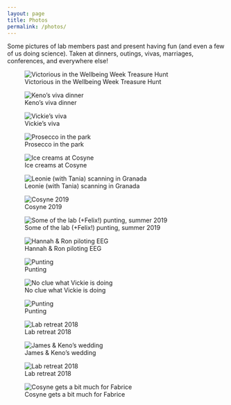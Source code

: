 ```yaml
---
layout: page
title: Photos
permalink: /photos/
---
```


Some pictures of lab members past and present having fun (and even a few of us doing science). Taken at dinners, outings, vivas, marriages, conferences, and everywhere else!

<div class="photo-grid">

  <figure>
    <img src="https://humaninformationprocessing.wordpress.com/wp-content/uploads/2024/04/img_1239.jpg" alt="Victorious in the Wellbeing Week Treasure Hunt">
    <figcaption>Victorious in the Wellbeing Week Treasure Hunt</figcaption>
  </figure>

  <figure>
  <img src="https://humaninformationprocessing.files.wordpress.com/2019/09/img-20190826-wa0023-1.jpg" alt="Keno’s viva dinner">
  <figcaption>Keno’s viva dinner</figcaption>
  </figure>

  <figure>
  <img src="https://humaninformationprocessing.files.wordpress.com/2019/09/whatsapp-image-2019-08-12-at-17.57.40-2.jpeg" alt="Vickie’s viva">
  <figcaption>Vickie’s viva</figcaption>
  </figure>

<figure>
  <img src="https://humaninformationprocessing.files.wordpress.com/2019/09/whatsapp-image-2019-08-26-at-19.30.19-2.jpeg" alt="Prosecco in the park">
  <figcaption>Prosecco in the park</figcaption>
</figure>

<figure>
  <img src="https://humaninformationprocessing.files.wordpress.com/2019/09/80b58ead-4a88-4398-82d3-393e1f6db75c-2.jpg" alt="Ice creams at Cosyne">
  <figcaption>Ice creams at Cosyne</figcaption>
</figure>

  <figure>
    <img src="https://humaninformationprocessing.files.wordpress.com/2019/09/20190614_163047-1.jpg" alt="Leonie (with Tania) scanning in Granada">
    <figcaption>Leonie (with Tania) scanning in Granada</figcaption>
  </figure>

<figure>
  <img src="https://humaninformationprocessing.files.wordpress.com/2019/09/1050ce32-76c0-48a9-a319-2086e98042e1-2.jpg" alt="Cosyne 2019">
  <figcaption>Cosyne 2019</figcaption>
</figure>

<figure>
  <img src="https://humaninformationprocessing.files.wordpress.com/2019/09/screenshot-2019-09-15-at-15.17.06.png" alt="Some of the lab (+Felix!) punting, summer 2019">
  <figcaption>Some of the lab (+Felix!) punting, summer 2019</figcaption>
</figure>

<figure>
  <img src="https://humaninformationprocessing.files.wordpress.com/2019/09/d8f87ec1-709a-4b07-9a10-db3120ce1b51-2.jpg" alt="Hannah & Ron piloting EEG">
  <figcaption>Hannah & Ron piloting EEG</figcaption>
</figure>

<figure>
  <img src="https://humaninformationprocessing.files.wordpress.com/2019/09/2aea5dbb-3b62-4834-8efa-c93fe3a0b16b-2.jpg" alt="Punting">
  <figcaption>Punting</figcaption>
</figure>

<figure>
  <img src="https://humaninformationprocessing.files.wordpress.com/2019/09/dc635ec3-5c6d-4e3f-a01d-05fc74590691-2.jpg" alt="No clue what Vickie is doing">
  <figcaption>No clue what Vickie is doing</figcaption>
</figure>


<figure>
  <img src="https://humaninformationprocessing.files.wordpress.com/2019/09/09333012-a0c5-46f6-be2e-30fa671f6dac-2.jpg" alt="Punting">
  <figcaption>Punting</figcaption>
</figure>


<figure>
  <img src="https://humaninformationprocessing.files.wordpress.com/2019/09/7fe90497-ac1b-436e-80df-993177c622fb-1.jpg" alt="Lab retreat 2018">
  <figcaption>Lab retreat 2018</figcaption>
</figure>

<figure>
  <img src="https://humaninformationprocessing.files.wordpress.com/2019/09/img-20190802-wa0010-1.jpg" alt="James & Keno’s wedding">
  <figcaption>James & Keno’s wedding</figcaption>
</figure>

<figure>
  <img src="https://humaninformationprocessing.files.wordpress.com/2019/09/7c1a2e0b-c109-48e8-a708-acd76cb11e1a-1.jpg" alt="Lab retreat 2018">
  <figcaption>Lab retreat 2018</figcaption>
</figure>

<figure>
  <img src="https://humaninformationprocessing.files.wordpress.com/2019/09/img_0262-3.jpg" alt="Cosyne gets a bit much for Fabrice">
  <figcaption>Cosyne gets a bit much for Fabrice</figcaption>
</figure>


</div>


